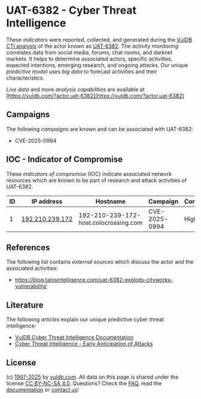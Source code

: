 # UAT-6382 - Cyber Threat Intelligence

These _indicators_ were reported, collected, and generated during the [VulDB CTI analysis](https://vuldb.com/?kb.cti) of the actor known as [UAT-6382](https://vuldb.com/?actor.uat-6382). The _activity monitoring_ correlates data from social media, forums, chat rooms, and darknet markets. It helps to determine associated actors, specific activities, expected intentions, emerging research, and ongoing attacks. Our unique _predictive model_ uses _big data_ to forecast activities and their characteristics.

_Live data_ and more _analysis capabilities_ are available at [https://vuldb.com/?actor.uat-6382](https://vuldb.com/?actor.uat-6382)

## Campaigns

The following _campaigns_ are known and can be associated with UAT-6382:

* CVE-2025-0994

## IOC - Indicator of Compromise

These _indicators of compromise_ (IOC) indicate associated network resources which are known to be part of research and attack activities of UAT-6382.

ID | IP address | Hostname | Campaign | Confidence
-- | ---------- | -------- | -------- | ----------
1 | [192.210.239.172](https://vuldb.com/?ip.192.210.239.172) | 192-210-239-172-host.colocrossing.com | CVE-2025-0994 | High

## References

The following list contains _external sources_ which discuss the actor and the associated activities:

* https://blog.talosintelligence.com/uat-6382-exploits-cityworks-vulnerability/

## Literature

The following _articles_ explain our unique predictive cyber threat intelligence:

* [VulDB Cyber Threat Intelligence Documentation](https://vuldb.com/?kb.cti)
* [Cyber Threat Intelligence - Early Anticipation of Attacks](https://www.scip.ch/en/?labs.20201022)

## License

(c) [1997-2025](https://vuldb.com/?kb.changelog) by [vuldb.com](https://vuldb.com/?kb.about). All data on this page is shared under the license [CC BY-NC-SA 4.0](https://creativecommons.org/licenses/by-nc-sa/4.0/). Questions? Check the [FAQ](https://vuldb.com/?kb.faq), read the [documentation](https://vuldb.com/?kb) or [contact us](https://vuldb.com/?contact)!
